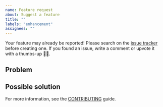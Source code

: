 ```yaml
---
name: Feature request
about: Suggest a feature
title: ""
labels: "enhancement"
assignees: ""
---
```


Your feature may already be reported!
Please search on the [issue tracker](https://github.com/andreoliwa/nitpick/issues) before creating one.
If you found an issue, write a comment or upvote it with a thumbs-up 👍🏻.

## Problem

<!--- What is the problem you're trying to solve? How has this issue affected you? What are you trying to accomplish? -->
<!--- Providing context helps to come up with a generic solution that is useful for you and others -->
<!--- You can write in the user story format: As a <role> I can <capability>, so that <receive benefit> -->

## Possible solution

<!--- How it should work? What's the expected behaviour? -->
<!--- If suggesting a change/improvement, explain the difference from current behaviour -->
<!--- Not obligatory, but suggest a possible solution and/or ideas on how to implement the addition or change -->

For more information, see the [CONTRIBUTING](https://github.com/andreoliwa/nitpick/blob/master/CONTRIBUTING.rst) guide.

<!-- Thanks to https://github.com/stevemao/github-issue-templates/ for the original template -->
